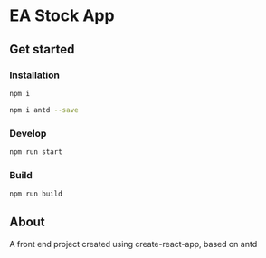 # EA Stock App

## Get started

### Installation

```bash
npm i
```

```bash
npm i antd --save
```

### Develop

```bash
npm run start
```

### Build
```bash
npm run build
```

## About

A front end project created using create-react-app, based on antd